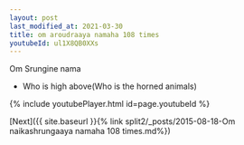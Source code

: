 ```yaml
---
layout: post
last_modified_at: 2021-03-30
title: om aroudraaya namaha 108 times
youtubeId: ul1X8QB0XXs
---
```

 
 
Om Srungine nama 
 
 -  Who is high above(Who is the horned animals) 
 
  
 
  
 
 
 
 
 
 


{% include youtubePlayer.html id=page.youtubeId %}
 
[Next]({{ site.baseurl }}{% link  split2/_posts/2015-08-18-Om naikashrungaaya namaha 108 times.md%})
 
